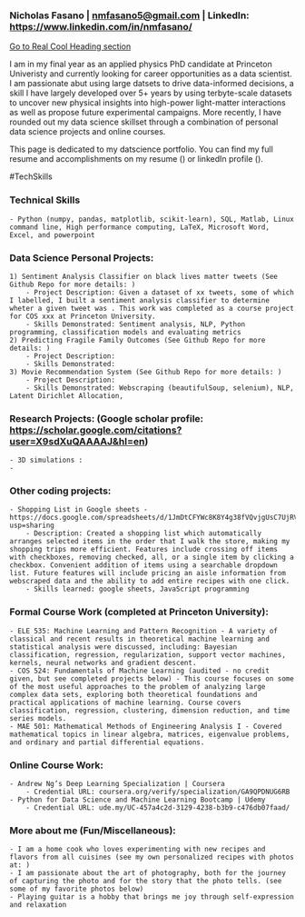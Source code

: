 ### Nicholas Fasano | nmfasano5@gmail.com | LinkedIn: https://www.linkedin.com/in/nmfasano/

[Go to Real Cool Heading section](#techskills)

I am in my final year as an applied physics PhD candidate at Princeton Univeristy and currently looking for career opportunities as a data scientist. I am passionate abut using large datsets to drive data-informed decisions, a skill I have largely developed over 5+ years by using terbyte-scale datasets to uncover new physical insights into high-power light-matter interactions as well as propose future experimental campaigns. More recently, I have rounded out my data science skillset through a combination of personal data science projects and online courses. 

This page is dedicated to my datscience portfolio. You can find my full resume and accomplishments on my resume () or linkedIn profile ().

#TechSkills
### Technical Skills 

    - Python (numpy, pandas, matplotlib, scikit-learn), SQL, Matlab, Linux command line, High performance computing, LaTeX, Microsoft Word, Excel, and powerpoint

### Data Science Personal Projects:
    1) Sentiment Analysis Classifier on black lives matter tweets (See Github Repo for more details: )
        - Project Description: Given a dataset of xx tweets, some of which I labelled, I built a sentiment analysis classifier to determine wheter a given tweet was . This work was completed as a course project for COS xxx at Princeton University.
        - Skills Demonstrated: Sentiment analysis, NLP, Python programming, classification models and evaluating metrics
    2) Predicting Fragile Family Outcomes (See Github Repo for more details: )
        - Project Description:
        - Skills Demonstrated: 
    3) Movie Recommendation System (See Github Repo for more details: )
        - Project Description:
        - Skills Demonstrated: Webscraping (beautifulSoup, selenium), NLP, Latent Dirichlet Allocation,  

### Research Projects: (Google scholar profile: https://scholar.google.com/citations?user=X9sdXuQAAAAJ&hl=en)
    - 3D simulations : 
    -   

### Other coding projects:
    - Shopping List in Google sheets - https://docs.google.com/spreadsheets/d/1JmDtCFYWc8K8Y4g38fVQvjgUsC7UjRVS25mL4au47Pw/edit?usp=sharing
        - Description: Created a shopping list which automatically arranges selected items in the order that I walk the store, making my shopping trips more efficient. Features include crossing off items with checkboxes, removing checked, all, or a single item by clicking a checkbox. Convenient addition of items using a searchable dropdown list. Future features will include pricing an aisle information from webscraped data and the ability to add entire recipes with one click.
        - Skills learned: google sheets, JavaScript programming 
                
### Formal Course Work (completed at Princeton University):
    - ELE 535: Machine Learning and Pattern Recognition - A variety of classical and recent results in theoretical machine learning and statistical analysis were discussed, including: Bayesian classification, regression, regularization, support vector machines, kernels, neural networks and gradient descent.
    - COS 524: Fundamentals of Machine Learning (audited - no credit given, but see completed projects below) - This course focuses on some of the most useful approaches to the problem of analyzing large complex data sets, exploring both theoretical foundations and practical applications of machine learning. Course covers classification, regression, clustering, dimension reduction, and time series models.
    - MAE 501: Mathematical Methods of Engineering Analysis I - Covered mathematical topics in linear algebra, matrices, eigenvalue problems, and ordinary and partial differential equations.
    
### Online Course Work:
    - Andrew Ng’s Deep Learning Specialization | Coursera                                                          
        - Credential URL: coursera.org/verify/specialization/GA9QPDNUG6RB
    - Python for Data Science and Machine Learning Bootcamp | Udemy                          
        - Credential URL: ude.my/UC-457a4c2d-3129-4238-b3b9-c476db07faad/

### More about me (Fun/Miscellaneous):
    - I am a home cook who loves experimenting with new recipes and flavors from all cuisines (see my own personalized recipes with photos at: )
    - I am passionate about the art of photography, both for the journey of capturing the photo and for the story that the photo tells. (see some of my favorite photos below) 
    - Playing guitar is a hobby that brings me joy through self-expression and relaxation

<!--
**nfasano/nfasano** is a ✨ _special_ ✨ repository because its `README.md` (this file) appears on your GitHub profile.

Here are some ideas to get you started:

- 🔭 I’m currently working on ...
- 🌱 I’m currently learning ...
- 👯 I’m looking to collaborate on ...
- 🤔 I’m looking for help with ...
- 💬 Ask me about ...
- 
- 😄 Pronouns: ...
- ⚡ Fun fact: ...
-->
